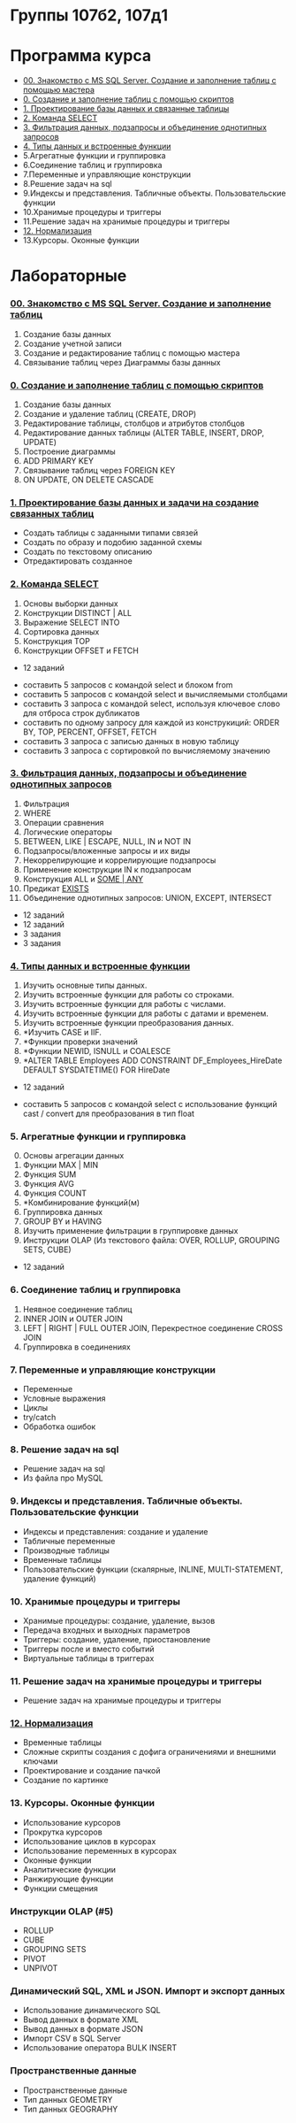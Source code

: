 # Группы 107б2, 107д1

# Программа курса
* [00. Знакомство с MS SQL Server. Создание и заполнение таблиц с помощью мастера](src/Lab00.md)
* [0. Создание и заполнение таблиц с помощью скриптов](src/Lab0.md)
* [1. Проектирование базы данных и связанные таблицы](src/Lab1_design.md)
* [2. Команда SELECT](src/Lab2.md)
* [3. Фильтрация данных, подзапросы и объединение однотипных запросов](src/Lab3.md)
* [4. Типы данных и встроенные функции](src/Lab4.md)
* 5.Агрегатные функции и группировка
* 6.Соединение таблиц и группировка
* 7.Переменные и управляющие конструкции
* 8.Решение задач на sql
* 9.Индексы и представления. Табличные объекты. Пользовательские функции
* 10.Хранимые процедуры и триггеры
* 11.Решение задач на хранимые процедуры и триггеры
* [12. Нормализация](src/Lab12.md)
* 13.Курсоры. Оконные функции

# Лабораторные 

### [00. Знакомство с MS SQL Server. Создание и заполнение таблиц](src/Lab00.md)

1. Создание базы данных
2. Создание учетной записи
3. Создание и редактирование таблиц с помощью мастера
4. Связывание таблиц через Диаграммы базы данных

### [0. Создание и заполнение таблиц с помощью скриптов](src/Lab0.md)

1. Создание базы данных
2. Создание и удаление таблиц (CREATE, DROP)
3. Редактирование таблицы, столбцов и атрибутов столбцов
4. Редактирование данных таблицы (ALTER TABLE, INSERT, DROP, UPDATE)
5. Построение диаграммы
6. ADD PRIMARY KEY
7. Связывание таблиц через FOREIGN KEY
8. ON UPDATE, ON DELETE CASCADE


### [1. Проектирование базы данных и задачи на создание связанных таблиц](src/Lab1_design.md)

* Создать таблицы с заданными типами связей
* Создать по образу и подобию заданной схемы
* Создать по текстовому описанию
* Отредактировать созданное


### [2. Команда SELECT](src/Lab2.md)

1. Основы выборки данных
2. Конструкции DISTINCT | ALL
3. Выражение SELECT INTO
4. Сортировка данных
5. Конструкция TOP
6. Конструкции OFFSET и FETCH

+ 12 заданий

* составить 5 запросов с командой select и блоком from
* составить 5 запросов с командой select и вычисляемыми столбцами
* составить 3 запроса с командой select, используя ключевое слово для отброса строк дубликатов
* составить по одному запросу для каждой из конструкиций: ORDER BY, TOP, PERCENT, OFFSET, FETCH
* составить 3 запроса с записью данных в новую таблицу
* составить 3 запроса с сортировкой по вычисляемому значению


### [3. Фильтрация данных, подзапросы и объединение однотипных запросов](src/Lab3.md)

1. Фильтрация
2. WHERE
3. Операции сравнения
4. Логические операторы
5. BETWEEN, LIKE | ESCAPE, NULL, IN и NOT IN
6. Подзапросы/вложенные запросы и их виды
7. Некоррелирующие и коррелирующие подзапросы
8. Применение конструкции IN к подзапросам
9. Конструкция ALL и [SOME | ANY](https://learn.microsoft.com/ru-ru/sql/t-sql/language-elements/some-any-transact-sql?view=sql-server-ver16)
10. Предикат [EXISTS](https://learn.microsoft.com/ru-ru/sql/t-sql/language-elements/exists-transact-sql?view=sql-server-ver16)
11. Объединение однотипных запросов: UNION, EXCEPT, INTERSECT

+ 12 заданий
+ 12 заданий
+ 3 задания
+ 3 задания


### [4. Типы данных и встроенные функции](src/Lab4.md)

1. Изучить основные типы данных.
2. Изучить встроенные функции для работы со строками.
3. Изучить встроенные функции для работы с числами.
4. Изучить встроенные функции для работы с датами и временем.
5. Изучить встроенные функции преобразования данных.
6. *Изучить CASE и IIF.
7. *Функции проверки значений
8. *Функции NEWID, ISNULL и COALESCE
9. *ALTER TABLE Employees ADD CONSTRAINT DF_Employees_HireDate DEFAULT SYSDATETIME() FOR HireDate

+ 12 заданий

* составить 5 запросов с командой select с использование функций cast / convert для преобразования в тип float


### 5. Агрегатные функции и группировка

0. Основы агрегации данных
1. Функции MAX | MIN
2. Функция SUM
3. Функция AVG
4. Функция COUNT
5. *Комбинирование функций(м)
5. Группировка данных
6. GROUP BY и HAVING
7. Изучить применение фильтрации в группировке данных
8. Инструкции OLAP (Из текстового файла: OVER, ROLLUP, GROUPING SETS, CUBE)

+ 12 заданий


### 6. Соединение таблиц и группировка

1. Неявное соединение таблиц
2. INNER JOIN и OUTER JOIN
3. LEFT | RIGHT | FULL OUTER JOIN, Перекрестное соединение CROSS JOIN
4. Группировка в соединениях

  
### 7. Переменные и управляющие конструкции

* Переменные
* Условные выражения
* Циклы
* try/catch
* Обработка ошибок

  
### 8. Решение задач на sql

* Решение задач на sql
* Из файла про MySQL


### 9. Индексы и представления. Табличные объекты. Пользовательские функции

* Индексы и представления: создание и удаление
* Табличные переменные
* Производные таблицы
* Временные таблицы
* Пользовательские функции (скалярные, INLINE, MULTI-STATEMENT, удаление функций)


### 10. Хранимые процедуры и триггеры

* Хранимые процедуры: создание, удаление, вызов
* Передача входных и выходных параметров
* Триггеры: создание, удаление, приостановление
* Триггеры после и вместо событий
* Виртуальные таблицы в триггерах


### 11. Решение задач на хранимые процедуры и триггеры

* Решение задач на хранимые процедуры и триггеры


### [12. Нормализация](src/Lab12.md)

* Временные таблицы
* Сложные скрипты создания с дофига ограничениями и внешними ключами
* Проектирование и создание пачкой
* Создание по картинке


### 13. Курсоры. Оконные функции

* Использование курсоров
* Прокрутка курсоров
* Использование циклов в курсорах
* Использование переменных в курсорах
* Оконные функции
* Аналитические функции
* Ранжирующие функции
* Функции смещения


### Инструкции OLAP (\#5)

* ROLLUP
* CUBE
* GROUPING SETS
* PIVOT
* UNPIVOT


### Динамический SQL, XML и JSON. Импорт и экспорт данных

* Использование динамического SQL
* Вывод данных в формате XML
* Вывод данных в формате JSON
* Импорт CSV в SQL Server 
* Использование оператора BULK INSERT


### Пространственные данные

* Пространственные данные
* Тип данных GEOMETRY
* Тип данных GEOGRAPHY

